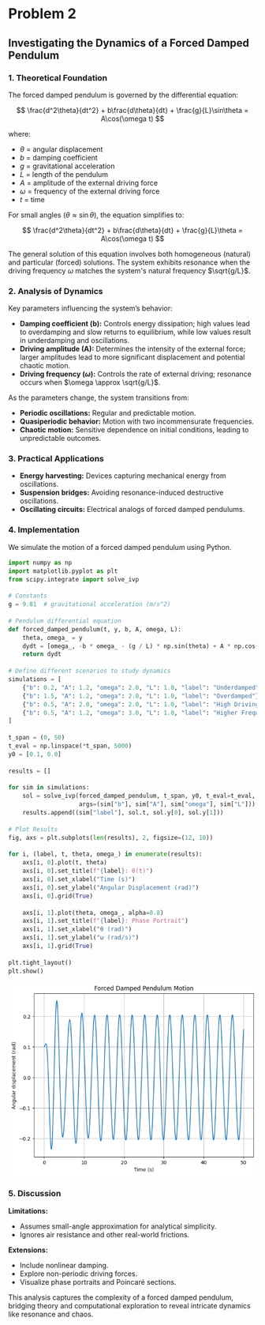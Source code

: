 # Problem 2

## Investigating the Dynamics of a Forced Damped Pendulum

### 1. Theoretical Foundation

The forced damped pendulum is governed by the differential equation:

$$
 \frac{d^2\theta}{dt^2} + b\frac{d\theta}{dt} + \frac{g}{L}\sin\theta = A\cos(\omega t) 
$$

where:

- $\theta$ = angular displacement
- $b$ = damping coefficient
- $g$ = gravitational acceleration
- $L$ = length of the pendulum
- $A$ = amplitude of the external driving force
- $\omega$ = frequency of the external driving force
- $t$ = time

For small angles ($\theta \approx \sin\theta$), the equation simplifies to:

$$
 \frac{d^2\theta}{dt^2} + b\frac{d\theta}{dt} + \frac{g}{L}\theta = A\cos(\omega t)
$$

The general solution of this equation involves both homogeneous (natural) and particular (forced) solutions. The system exhibits resonance when the driving frequency $\omega$ matches the system's natural frequency $\sqrt{g/L}$.

### 2. Analysis of Dynamics

Key parameters influencing the system’s behavior:

- **Damping coefficient (b):** Controls energy dissipation; high values lead to overdamping and slow returns to equilibrium, while low values result in underdamping and oscillations.
- **Driving amplitude (A):** Determines the intensity of the external force; larger amplitudes lead to more significant displacement and potential chaotic motion.
- **Driving frequency ($\omega$):** Controls the rate of external driving; resonance occurs when $\omega \approx \sqrt{g/L}$.

As the parameters change, the system transitions from:

- **Periodic oscillations:** Regular and predictable motion.
- **Quasiperiodic behavior:** Motion with two incommensurate frequencies.
- **Chaotic motion:** Sensitive dependence on initial conditions, leading to unpredictable outcomes.

### 3. Practical Applications

- **Energy harvesting:** Devices capturing mechanical energy from oscillations.
- **Suspension bridges:** Avoiding resonance-induced destructive oscillations.
- **Oscillating circuits:** Electrical analogs of forced damped pendulums.

### 4. Implementation

We simulate the motion of a forced damped pendulum using Python.

```python
import numpy as np
import matplotlib.pyplot as plt
from scipy.integrate import solve_ivp

# Constants
g = 9.81  # gravitational acceleration (m/s^2)

# Pendulum differential equation
def forced_damped_pendulum(t, y, b, A, omega, L):
    theta, omega_ = y
    dydt = [omega_, -b * omega_ - (g / L) * np.sin(theta) + A * np.cos(omega * t)]
    return dydt

# Define different scenarios to study dynamics
simulations = [
    {"b": 0.2, "A": 1.2, "omega": 2.0, "L": 1.0, "label": "Underdamped"},
    {"b": 1.5, "A": 1.2, "omega": 2.0, "L": 1.0, "label": "Overdamped"},
    {"b": 0.5, "A": 2.0, "omega": 2.0, "L": 1.0, "label": "High Driving Force"},
    {"b": 0.5, "A": 1.2, "omega": 3.0, "L": 1.0, "label": "Higher Frequency"},
]

t_span = (0, 50)
t_eval = np.linspace(*t_span, 5000)
y0 = [0.1, 0.0]

results = []

for sim in simulations:
    sol = solve_ivp(forced_damped_pendulum, t_span, y0, t_eval=t_eval,
                    args=(sim["b"], sim["A"], sim["omega"], sim["L"]))
    results.append((sim["label"], sol.t, sol.y[0], sol.y[1]))

# Plot Results
fig, axs = plt.subplots(len(results), 2, figsize=(12, 10))

for i, (label, t, theta, omega_) in enumerate(results):
    axs[i, 0].plot(t, theta)
    axs[i, 0].set_title(f"{label}: θ(t)")
    axs[i, 0].set_xlabel("Time (s)")
    axs[i, 0].set_ylabel("Angular Displacement (rad)")
    axs[i, 0].grid(True)

    axs[i, 1].plot(theta, omega_, alpha=0.8)
    axs[i, 1].set_title(f"{label}: Phase Portrait")
    axs[i, 1].set_xlabel("θ (rad)")
    axs[i, 1].set_ylabel("ω (rad/s)")
    axs[i, 1].grid(True)

plt.tight_layout()
plt.show()

```
![alt text](image-1.png)

### 5. Discussion

**Limitations:**

- Assumes small-angle approximation for analytical simplicity.
- Ignores air resistance and other real-world frictions.

**Extensions:**

- Include nonlinear damping.
- Explore non-periodic driving forces.
- Visualize phase portraits and Poincaré sections.

This analysis captures the complexity of a forced damped pendulum, bridging theory and computational exploration to reveal intricate dynamics like resonance and chaos.

